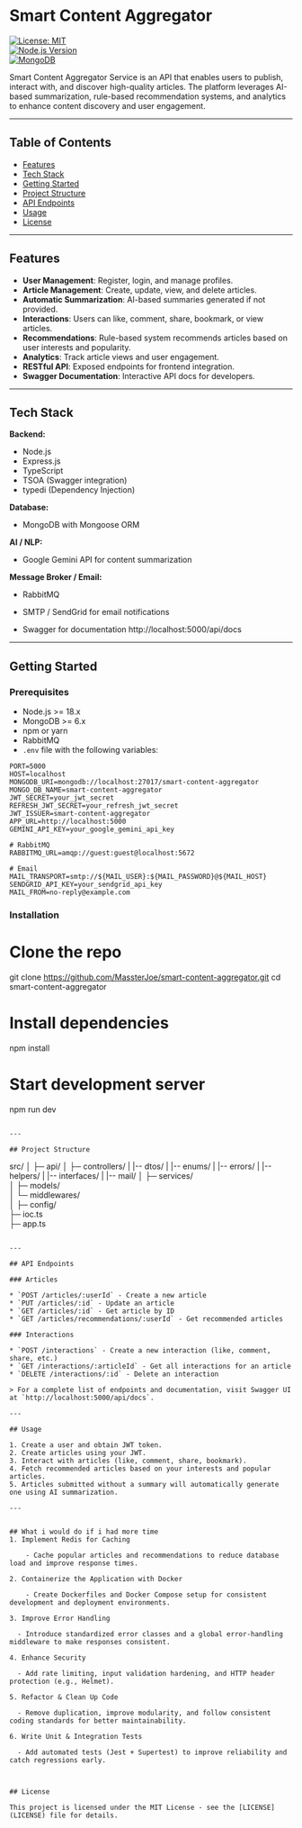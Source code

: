 # Smart Content Aggregator

[![License: MIT](https://img.shields.io/badge/License-MIT-yellow.svg)](https://opensource.org/licenses/MIT)  
[![Node.js Version](https://img.shields.io/badge/Node.js-18.x-green)](https://nodejs.org/)  
[![MongoDB](https://img.shields.io/badge/MongoDB-6.x-brightgreen)](https://www.mongodb.com/)

Smart Content Aggregator Service is an API that enables users to publish, interact with, and discover high-quality articles. The platform leverages AI-based summarization, rule-based recommendation systems, and analytics to enhance content discovery and user engagement.

---

## Table of Contents

- [Features](#features)  
- [Tech Stack](#tech-stack)  
- [Getting Started](#getting-started)  
- [Project Structure](#project-structure)  
- [API Endpoints](#api-endpoints)  
- [Usage](#usage)   
- [License](#license)  

---

## Features

- **User Management**: Register, login, and manage profiles.  
- **Article Management**: Create, update, view, and delete articles.  
- **Automatic Summarization**: AI-based summaries generated if not provided.  
- **Interactions**: Users can like, comment, share, bookmark, or view articles.  
- **Recommendations**: Rule-based system recommends articles based on user interests and popularity.  
- **Analytics**: Track article views and user engagement.  
- **RESTful API**: Exposed endpoints for frontend integration.  
- **Swagger Documentation**: Interactive API docs for developers.  

---

## Tech Stack

**Backend:**  
- Node.js  
- Express.js  
- TypeScript  
- TSOA (Swagger integration)  
- typedi (Dependency Injection)  

**Database:**  
- MongoDB with Mongoose ORM  

**AI / NLP:**  
- Google Gemini API for content summarization  

**Message Broker / Email:**  
- RabbitMQ  
- SMTP / SendGrid for email notifications  

- Swagger for documentation http://localhost:5000/api/docs
---

## Getting Started

### Prerequisites

- Node.js >= 18.x  
- MongoDB >= 6.x  
- npm or yarn  
- RabbitMQ  
- `.env` file with the following variables:

```env
PORT=5000
HOST=localhost
MONGODB_URI=mongodb://localhost:27017/smart-content-aggregator
MONGO_DB_NAME=smart-content-aggregator
JWT_SECRET=your_jwt_secret
REFRESH_JWT_SECRET=your_refresh_jwt_secret
JWT_ISSUER=smart-content-aggregator
APP_URL=http://localhost:5000
GEMINI_API_KEY=your_google_gemini_api_key

# RabbitMQ
RABBITMQ_URL=amqp://guest:guest@localhost:5672

# Email
MAIL_TRANSPORT=smtp://${MAIL_USER}:${MAIL_PASSWORD}@${MAIL_HOST}
SENDGRID_API_KEY=your_sendgrid_api_key
MAIL_FROM=no-reply@example.com
````

### Installation

# Clone the repo
git clone https://github.com/MassterJoe/smart-content-aggregator.git
cd smart-content-aggregator

# Install dependencies
npm install

# Start development server
npm run dev
```

---

## Project Structure

```
src/
│
├─ api/
│  ├─ controllers/
|  |-- dtos/
|  |-- enums/
|  |-- errors/
|  |-- helpers/
|  |-- interfaces/
|  |-- mail/
│  ├─ services/         
│  ├─ models/                     
│  └─ middlewares/      
│
├─ config/              
├─ ioc.ts               
├─ app.ts                       
```

---

## API Endpoints

### Articles

* `POST /articles/:userId` - Create a new article
* `PUT /articles/:id` - Update an article
* `GET /articles/:id` - Get article by ID
* `GET /articles/recommendations/:userId` - Get recommended articles

### Interactions

* `POST /interactions` - Create a new interaction (like, comment, share, etc.)
* `GET /interactions/:articleId` - Get all interactions for an article
* `DELETE /interactions/:id` - Delete an interaction

> For a complete list of endpoints and documentation, visit Swagger UI at `http://localhost:5000/api/docs`.

---

## Usage

1. Create a user and obtain JWT token.
2. Create articles using your JWT.
3. Interact with articles (like, comment, share, bookmark).
4. Fetch recommended articles based on your interests and popular articles.
5. Articles submitted without a summary will automatically generate one using AI summarization.

---


## What i would do if i had more time
1. Implement Redis for Caching

    - Cache popular articles and recommendations to reduce database load and improve response times.

2. Containerize the Application with Docker

    - Create Dockerfiles and Docker Compose setup for consistent development and deployment environments.

3. Improve Error Handling

  - Introduce standardized error classes and a global error-handling middleware to make responses consistent.

4. Enhance Security

  - Add rate limiting, input validation hardening, and HTTP header protection (e.g., Helmet).

5. Refactor & Clean Up Code

  - Remove duplication, improve modularity, and follow consistent coding standards for better maintainability.

6. Write Unit & Integration Tests

  - Add automated tests (Jest + Supertest) to improve reliability and catch regressions early.



## License

This project is licensed under the MIT License - see the [LICENSE](LICENSE) file for details.

```